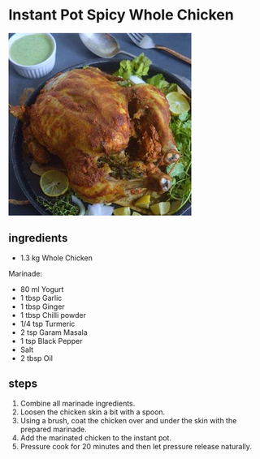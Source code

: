 # Instant Pot Spicy Whole Chicken

![Instant Pot Spicy Whole Chicken](images/instant-pot-spicy-whole-chicken.jpg)

## ingredients

- 1.3 kg Whole Chicken

Marinade:

- 80 ml Yogurt
- 1 tbsp Garlic
- 1 tbsp Ginger
- 1 tbsp Chilli powder
- 1/4 tsp Turmeric
- 2 tsp Garam Masala
- 1 tsp Black Pepper
- Salt
- 2 tbsp Oil

## steps

1. Combine all marinade ingredients.
2. Loosen the chicken skin a bit with a spoon.
3. Using a brush, coat the chicken over and under the skin with the prepared marinade.
4. Add the marinated chicken to the instant pot.
5. Pressure cook for 20 minutes and then let pressure release naturally.
